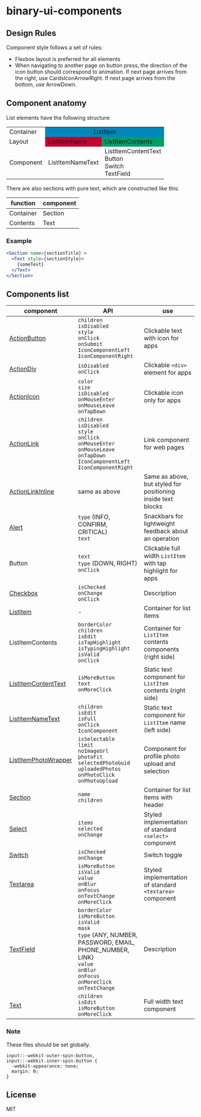 # binary-ui-components

## Design Rules

Component style follows a set of rules:
- Flexbox layout is preferred for all elements
- When navigating to another page on button press, the direction of the icon button should correspond to animation. If next page arrives from the right, use CardsIconArrowRight. If next page arrives from the bottom, use ArrowDown. 

## Component anatomy

List elements have the following structure:

<table>
  <tr>
    <td>Container</td>
    <td align="center" colspan="2" bgcolor="#0087BD">ListItem</td>
  </tr>
  <tr>
    <td>Layout</td>
    <td bgcolor="#C40333">ListItemName</td>
    <td bgcolor="#009e6b">ListItemContents</td>
  </tr>
  <tr>
    <td>Component</td>
    <td>ListItemNameText</td>
    <td>ListItemContentText<br>Button<br>Switch<br>TextField</td>
  </tr>
</table>

There are also sections with pure text, which are constructed like this:

function     | component
-------------|-------------
Container    | Section
Contents     | Text

### Example

```jsx
<Section name={sectionTitle} >
  <Text style={sectionStyle}>
    {someText}
  </Text>
</Section>
```

## Components list

component    | API        | use              
-------------|---------|----------------------
[ActionButton](https://opensource-cards.github.io/binary-ui/?selectedKind=binary-ui-components%20links&selectedStory=action%20button)       | `children` <br> `isDisabled` <br> `style` <br> `onClick` <br> `onSubmit` <br> `IconComponentLeft` <br> `IconComponentRight` | Clickable text with icon for apps
[ActionDiv](https://opensource-cards.github.io/binary-ui/?selectedKind=binary-ui-components%20links&selectedStory=action%20div)          | `isDisabled` <br> `onClick` | Clickable `<div>` element for apps
[ActionIcon](https://opensource-cards.github.io/binary-ui/?selectedKind=binary-ui-components%20links&selectedStory=action%20icon)          | `color` <br> `size` <br> `isDisabled` <br> `onMouseEnter` <br> `onMouseLeave` <br> `onTapDown` | Clickable icon only for apps
[ActionLink](https://opensource-cards.github.io/binary-ui/?selectedKind=binary-ui-components%20links&selectedStory=action%20link)          | `children` <br> `isDisabled` <br> `style` <br> `onClick` <br> `onMouseEnter` <br> `onMouseLeave` <br> `onTapDown` <br> `IconComponentLeft` <br> `IconComponentRight` | Link component for web pages
[ActionLinkInline](https://opensource-cards.github.io/binary-ui/?selectedKind=binary-ui-components%20links&selectedStory=action%20link%20inline)          | same as above | Same as above, but styled for positioning inside text blocks
[Alert](https://opensource-cards.github.io/binary-ui/?selectedKind=binary-ui-components%20alert&selectedStory=info)          | `type` (INFO, CONFIRM, CRITICAL) <br> `text` | Snackbars for lightweight feedback about an operation
Button          | `text` <br> `type` (DOWN, RIGHT)  <br> `onClick` | Clickable full width `ListItem` with tap highlight for apps
[Checkbox](https://opensource-cards.github.io/binary-ui/?selectedKind=binary-ui-components%20checkbox&selectedStory=checked)          | `isChecked` <br> `onChange` <br> `onClick` | Description
[ListItem](https://opensource-cards.github.io/binary-ui/?selectedKind=binary-ui-components%20list%20items&selectedStory=with%20list%20item%20name%20text)     | -     | Container for list items
ListItemContents | `borderColor` <br> `children` <br> `isEdit` <br> `isTapHighlight` <br> `isTypingHighlight` <br> `isValid` <br> `onClick`   | Container for `ListItem` contents components (right side)
[ListItemContentText](https://opensource-cards.github.io/binary-ui/?selectedKind=binary-ui-components%20list%20items&selectedStory=with%20text)          | `isMoreButton` <br> `text` <br> `onMoreClick` | Static text component for `ListItem` contents (right side)
[ListItemNameText](https://opensource-cards.github.io/binary-ui/?selectedKind=binary-ui-components%20list%20items&selectedStory=with%20list%20item%20name%20text)   | `children` <br> `isEdit` <br> `isFull` <br> `onClick` <br> `IconComponent` <br>  | Static text component for `ListItem` name (left side)
[ListItemPhotoWrapper](https://opensource-cards.github.io/binary-ui/?selectedKind=binary-ui-components%20list%20items&selectedStory=photo%20selector)          | `isSelectable` <br> `limit` <br> `noImageUrl` <br> `photoFit` <br> `selectedPhotoGuid` <br> `uploadedPhotos` <br> `onPhotoClick` <br> `onPhotoUpload` | Component for profile photo upload and selection
[Section](https://opensource-cards.github.io/binary-ui/?selectedKind=binary-ui-components%20section&selectedStory=main)         | `name` <br> `children` | Container for list items with header
[Select](https://opensource-cards.github.io/binary-ui/?selectedKind=binary-ui-components%20list%20items&selectedStory=with%20select)         | `items` <br> `selected` <br> `onChange` | Styled implementation of standard `<select>` component
[Switch](https://opensource-cards.github.io/binary-ui/?selectedKind=binary-ui-components%20checkbox&selectedStory=checked)         | `isChecked` <br> `onChange` | Switch toggle
[Textarea](https://opensource-cards.github.io/binary-ui/?selectedKind=binary-ui-components%20list%20items&selectedStory=textarea)         | `isMoreButton` <br> `isValid` <br> `value` <br> `onBlur` <br> `onFocus` <br> `onTextChange` <br> `onMoreClick` | Styled implementation of standard `<textarea>` component
[TextField](https://opensource-cards.github.io/binary-ui/?selectedKind=binary-ui-components%20list%20items&selectedStory=with%20text%20%28number%29)          | `borderColor` <br> `isMoreButton` <br> `isValid` <br> `mask` <br> `type` (ANY, NUMBER, PASSWORD, EMAIL, PHONE_NUMBER, LINK) <br> `value` <br> `onBlur` <br> `onFocus` <br> `onMoreClick` <br> `onTextChange` | Description
[Text](https://opensource-cards.github.io/binary-ui/?selectedKind=binary-ui-components%20section&selectedStory=main)  | `children` <br> `isEdit` <br> `isMoreButton` <br> `onMoreClick` | Full width text component

### Note

These files should be set globally.

```
input::-webkit-outer-spin-button,
input::-webkit-inner-spin-button {
  -webkit-appearance: none;
  margin: 0;
}
```

## License

MIT
